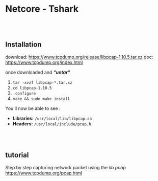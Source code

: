 # Netcore - Tshark

<br>
<br>

## Installation
download: https://www.tcpdump.org/release/libpcap-1.10.5.tar.xz
doc: https://www.tcpdump.org/index.html

once downloaded and ***"untar"*** 
1. `tar -xvzf libpcap-*.tar.xz`
2. `cd libpcap-1.10.5`
3. `.configure`
4. `make && sudo make install`

You'll now be able to see :
- **Libraries:** `/usr/local/lib/libpcap.so`
- **Headers:** `/usr/local/include/pcap.h`

<br>
<br>

## tutorial
Step by step capturing network packet using the *lib pcap*
https://www.tcpdump.org/pcap.html
